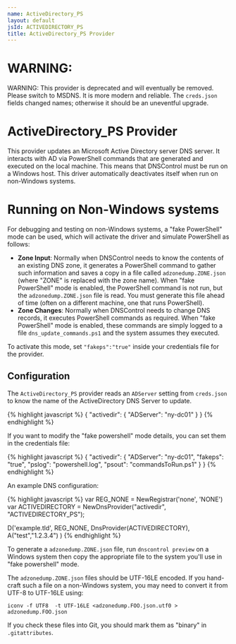 ```yaml
---
name: ActiveDirectory_PS
layout: default
jsId: ACTIVEDIRECTORY_PS
title: ActiveDirectory_PS Provider
---
```


# WARNING:

WARNING: This provider is deprecated and will eventually be removed.
Please switch to MSDNS. It is more modern and reliable.  The
`creds.json` fields changed names; otherwise it should be an
uneventful upgrade.

# ActiveDirectory_PS Provider
This provider updates an Microsoft Active Directory server DNS server. It interacts with AD via PowerShell commands that are generated and executed on the local machine. This means that DNSControl must be run on a Windows host. This driver automatically deactivates itself when run on non-Windows systems.

# Running on Non-Windows systems
For debugging and testing on non-Windows systems, a "fake PowerShell" mode can be used, which will activate the driver and simulate PowerShell as follows:

- **Zone Input**: Normally when DNSControl needs to know the contents of an existing DNS zone, it generates a PowerShell command to gather such information and saves a copy in a file called `adzonedump.ZONE.json` (where "ZONE" is replaced with the zone name).  When "fake PowerShell" mode is enabled, the PowerShell command is not run, but the `adzonedump.ZONE.json` file is read. You must generate this file ahead of time (often on a different machine, one that runs PowerShell).
- **Zone Changes**: Normally when DNSControl needs to change DNS records, it executes PowerShell commands as required.  When "fake PowerShell" mode is enabled, these commands are simply logged to a file `dns_update_commands.ps1` and the system assumes they executed.

To activate this mode, set `"fakeps":"true"` inside your credentials file for the provider.

## Configuration

The `ActiveDirectory_PS` provider reads an `ADServer` setting from `creds.json` to know the name of the ActiveDirectory DNS Server to update.

{% highlight javascript %}
{
  "activedir": {
    "ADServer": "ny-dc01"
  }
}
{% endhighlight %}


If you want to modify the "fake powershell" mode details, you can set them in the credentials file:

{% highlight javascript %}
{
  "activedir": {
    "ADServer": "ny-dc01",
    "fakeps": "true",
    "pslog": "powershell.log",
    "psout": "commandsToRun.ps1"
  }
}
{% endhighlight %}


An example DNS configuration:

{% highlight javascript %}
var REG_NONE = NewRegistrar('none', 'NONE')
var ACTIVEDIRECTORY = NewDnsProvider("activedir", "ACTIVEDIRECTORY_PS");

D('example.tld', REG_NONE, DnsProvider(ACTIVEDIRECTORY),
      A("test","1.2.3.4")
)
{% endhighlight %}

To generate a `adzonedump.ZONE.json` file, run `dnscontrol preview` on a Windows system then copy the appropriate file to the system you'll use in "fake powershell" mode.

The `adzonedump.ZONE.json` files should be UTF-16LE encoded. If you hand-craft such a file on a non-Windows system, you may need to convert it from UTF-8 to UTF-16LE using:

    iconv -f UTF8  -t UTF-16LE <adzonedump.FOO.json.utf0 > adzonedump.FOO.json

If you check these files into Git, you should mark them as "binary" in `.gitattributes`.
